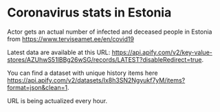 # Coronavirus stats in Estonia

Actor gets an actual number of infected and deceased people in Estonia from https://www.terviseamet.ee/en/covid19

Latest data are available at this URL: https://api.apify.com/v2/key-value-stores/AZUhwS51lBBg26wSG/records/LATEST?disableRedirect=true.

You can find a dataset with unique history items here https://api.apify.com/v2/datasets/Ix8h3SN2Ngyukf7yM/items?format=json&clean=1.

URL is being actualized every hour.
